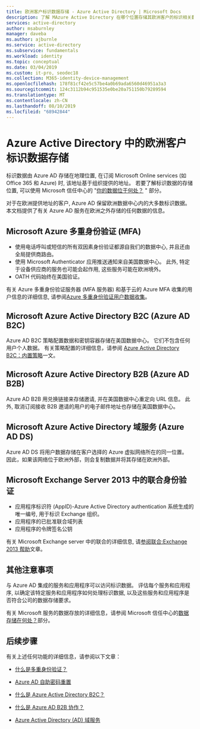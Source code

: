 ```yaml
---
title: 欧洲客户标识数据存储 - Azure Active Directory | Microsoft Docs
description: 了解 MAzure Active Directory 在哪个位置存储其欧洲客户的标识相关数据。
services: active-directory
author: msaburnley
manager: daveba
ms.author: ajburnle
ms.service: active-directory
ms.subservice: fundamentals
ms.workload: identity
ms.topic: conceptual
ms.date: 03/04/2019
ms.custom: it-pro, seodec18
ms.collection: M365-identity-device-management
ms.openlocfilehash: 178f81cf42e5c57be4a0b69ada6560d46951a3a3
ms.sourcegitcommit: 124c3112b94c951535e0be20a751150b79289594
ms.translationtype: MT
ms.contentlocale: zh-CN
ms.lasthandoff: 08/10/2019
ms.locfileid: "68942844"
---
```

# <a name="identity-data-storage-for-european-customers-in-azure-active-directory"></a>Azure Active Directory 中的欧洲客户标识数据存储
标识数据由 Azure AD 存储在地理位置, 在订阅 Microsoft Online services (如 Office 365 和 Azure) 时, 该地址基于组织提供的地址。 若要了解标识数据的存储位置, 可以使用 Microsoft 信任中心的 "[你的数据位于何处？](https://www.microsoft.com/trustcenter/privacy/where-your-data-is-located) " 部分。

对于在欧洲提供地址的客户, Azure AD 保留欧洲数据中心内的大多数标识数据。 本文档提供了有关 Azure AD 服务在欧洲之外存储的任何数据的信息。

## <a name="microsoft-azure-multi-factor-authentication-mfa"></a>Microsoft Azure 多重身份验证 (MFA)
    
- 使用电话呼叫或短信的所有双因素身份验证都源自我们的数据中心, 并且还由全局提供商路由。
- 使用 Microsoft Authenticator 应用推送通知来自美国数据中心。 此外, 特定于设备供应商的服务也可能会起作用, 这些服务可能在欧洲境外。
- OATH 代码始终在美国验证。 

有关 Azure 多重身份验证服务器 (MFA 服务器) 和基于云的 Azure MFA 收集的用户信息的详细信息, 请参阅[Azure 多重身份验证用户数据收集](https://docs.microsoft.com/azure/active-directory/authentication/howto-mfa-reporting-datacollection)。

## <a name="microsoft-azure-active-directory-b2c-azure-ad-b2c"></a>Microsoft Azure Active Directory B2C (Azure AD B2C)

Azure AD B2C 策略配置数据和密钥容器存储在美国数据中心。 它们不包含任何用户个人数据。 有关策略配置的详细信息，请参阅 [Azure Active Directory B2C：内置策略](https://docs.microsoft.com/azure/active-directory-b2c/active-directory-b2c-reference-policies)一文。

## <a name="microsoft-azure-active-directory-b2b-azure-ad-b2b"></a>Microsoft Azure Active Directory B2B (Azure AD B2B) 
    
Azure AD B2B 用兑换链接来存储邀请, 并在美国数据中心重定向 URL 信息。 此外, 取消订阅接收 B2B 邀请的用户的电子邮件地址也存储在美国数据中心。

## <a name="microsoft-azure-active-directory-domain-services-azure-ad-ds"></a>Microsoft Azure Active Directory 域服务 (Azure AD DS)

Azure AD DS 将用户数据存储在客户选择的 Azure 虚拟网络所在的同一位置。 因此，如果该网络位于欧洲外部，则会复制数据并将其存储在欧洲外部。

## <a name="federation-in-microsoft-exchange-server-2013"></a>Microsoft Exchange Server 2013 中的联合身份验证
    
- 应用程序标识符 (AppID)-Azure Active Directory authentication 系统生成的唯一编号, 用于标识 Exchange 组织。
- 应用程序的已批准联合域列表
- 应用程序的令牌签名公钥 

有关 Microsoft Exchange server 中的联合的详细信息, 请[参阅联合:Exchange 2013 帮助](https://docs.microsoft.com/exchange/federation-exchange-2013-help)文章。


## <a name="other-considerations"></a>其他注意事项

与 Azure AD 集成的服务和应用程序可以访问标识数据。 评估每个服务和应用程序, 以确定该特定服务和应用程序如何处理标识数据, 以及这些服务和应用程序是否符合公司的数据存储要求。

有关 Microsoft 服务的数据存放的详细信息，请参阅 Microsoft 信任中心的[数据存储在何处？](https://www.microsoft.com/trustcenter/privacy/where-your-data-is-located)部分。

## <a name="next-steps"></a>后续步骤
有关上述任何功能的详细信息，请参阅以下文章：
- [什么是多重身份验证？](https://docs.microsoft.com/azure/active-directory/authentication/multi-factor-authentication)

- [Azure AD 自助密码重置](https://docs.microsoft.com/azure/active-directory/authentication/active-directory-passwords-overview)

- [什么是 Azure Active Directory B2C？](https://docs.microsoft.com/azure/active-directory-b2c/active-directory-b2c-overview)

- [什么是 Azure AD B2B 协作？](https://docs.microsoft.com/azure/active-directory/active-directory-b2b-what-is-azure-ad-b2b)

- [Azure Active Directory (AD) 域服务](https://docs.microsoft.com/azure/active-directory-domain-services/active-directory-ds-overview)
